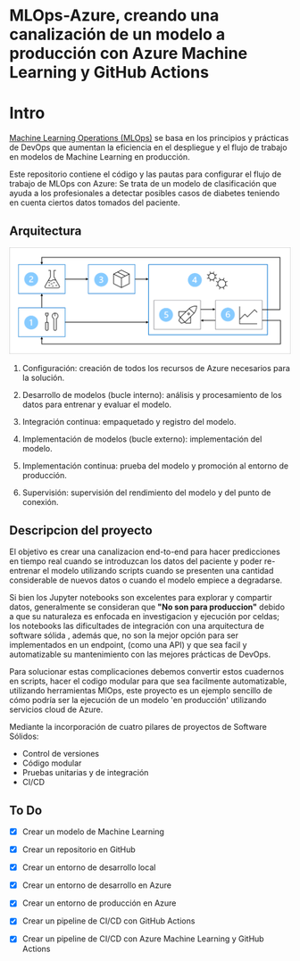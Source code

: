# MLOps-Azure, creando una canalización de un modelo a producción con Azure Machine Learning y GitHub Actions

# Intro

[Machine Learning Operations (MLOps)](https://learn.microsoft.com/en-us/azure/machine-learning/concept-model-management-and-deployment?view=azureml-api-2) se basa en los principios y prácticas de DevOps que aumentan la eficiencia en el despliegue y el flujo de trabajo en modelos de Machine Learning en producción.

Este repositorio contiene el código y las pautas para configurar el flujo de trabajo de MLOps con Azure:
Se trata de un modelo de clasificación que ayuda a los profesionales a detectar posibles casos de diabetes teniendo en cuenta ciertos datos tomados del paciente.

## Arquitectura

![Arquitectura](media/arq.png)

1. Configuración: creación de todos los recursos de Azure necesarios para la solución.

2. Desarrollo de modelos (bucle interno): análisis y procesamiento de los datos para entrenar y evaluar el modelo.

3. Integración continua: empaquetado y registro del modelo.

4. Implementación de modelos (bucle externo): implementación del modelo.

5. Implementación continua: prueba del modelo y promoción al entorno de producción.

6. Supervisión: supervisión del rendimiento del modelo y del punto de conexión.

## Descripcion del proyecto

El objetivo es crear una canalizacion end-to-end para hacer predicciones en tiempo real cuando se introduzcan los datos del paciente y poder re-entrenar el modelo utilizando scripts cuando se presenten una cantidad considerable de nuevos datos o cuando el modelo empiece a degradarse.

Si bien los Jupyter notebooks son excelentes para explorar y compartir datos, generalmente se consideran que **"No son para produccion"** debido a que su naturaleza es enfocada en investigacion y ejecución por celdas; los notebooks las dificultades de integración con una arquitectura de software sólida , además que, no son la mejor opción para ser implementados en un endpoint, (como una API) y que sea facil y automatizable su mantenimiento con las mejores prácticas de DevOps. 


Para solucionar estas complicaciones debemos convertir estos cuadernos en scripts, hacer el codigo modular para que sea facilmente automatizable, utilizando herramientas MlOps, este proyecto es un ejemplo sencillo de cómo podría ser la ejecución de un modelo 'en producción' utilizando servicios cloud de Azure. 

Mediante la incorporación de cuatro pilares de proyectos de Software Sólidos:

- Control de versiones
- Código modular
- Pruebas unitarias y de integración
- CI/CD

## To Do

- [x] Crear un modelo de Machine Learning
- [x] Crear un repositorio en GitHub
- [x] Crear un entorno de desarrollo local
- [x] Crear un entorno de desarrollo en Azure
- [x] Crear un entorno de producción en Azure
- [x] Crear un pipeline de CI/CD con GitHub Actions
- [x] Crear un pipeline de CI/CD con Azure Machine Learning y GitHub Actions



